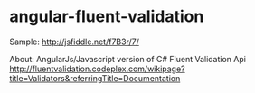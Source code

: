 angular-fluent-validation
=========================

Sample:
http://jsfiddle.net/f7B3r/7/



About: AngularJs/Javascript version of C# Fluent Validation Api
http://fluentvalidation.codeplex.com/wikipage?title=Validators&referringTitle=Documentation



